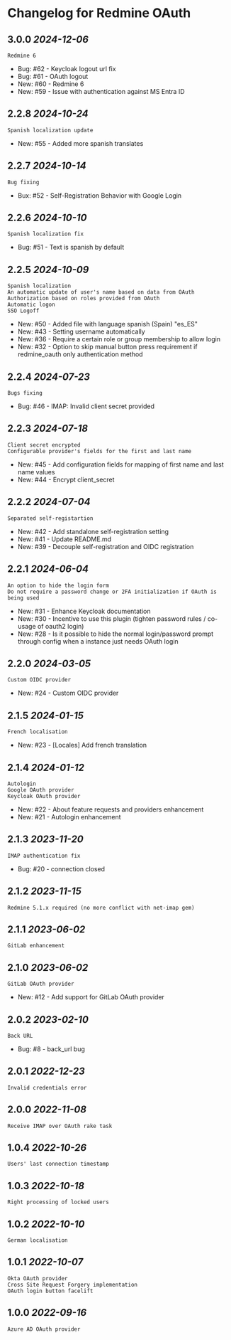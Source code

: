 Changelog for Redmine OAuth
==========================

3.0.0 *2024-12-06*
------------------

    Redmine 6

* Bug: #62 - Keycloak logout url fix
* Bug: #61 - OAuth logout
* New: #60 - Redmine 6 
* New: #59 - Issue with authentication against MS Entra ID

2.2.8 *2024-10-24*
------------------

    Spanish localization update

* New: #55 - Added more spanish translates

2.2.7 *2024-10-14*
------------------

    Bug fixing 

* Bux: #52 - Self-Registration Behavior with Google Login 


2.2.6 *2024-10-10*
------------------

    Spanish localization fix

* Bug: #51 - Text is spanish by default

2.2.5 *2024-10-09*
------------------

    Spanish localization
    An automatic update of user's name based on data from OAuth
    Authorization based on roles provided from OAuth
    Automatic logon
    SSO Logoff

* New: #50 - Added file with language spanish (Spain) "es_ES"
* New: #43 - Setting username automatically
* New: #36 - Require a certain role or group membership to allow login
* New: #32 - Option to skip manual button press requirement if redmine_oauth only authentication method

2.2.4 *2024-07-23*
------------------

    Bugs fixing

* Bug: #46 - IMAP: Invalid client secret provided 

2.2.3 *2024-07-18*
------------------

    Client secret encrypted
    Configurable provider's fields for the first and last name

* New: #45 - Add configuration fields for mapping of first name and last name values
* New: #44 - Encrypt client_secret

2.2.2 *2024-07-04*
------------------

    Separated self-registartion

* New: #42 - Add standalone self-registration setting
* New: #41 - Update README.md
* New: #39 - Decouple self-registration and OIDC registration 

2.2.1 *2024-06-04*
------------------

    An option to hide the login form
    Do not require a password change or 2FA initialization if OAuth is being used

* New: #31 - Enhance Keycloak documentation
* New: #30 - Incentive to use this plugin (tighten password rules / co-usage of oauth2 login)
* New: #28 - Is it possible to hide the normal login/password prompt through config when a instance just needs OAuth login

2.2.0 *2024-03-05*
------------------

    Custom OIDC provider

* New: #24 - Custom OIDC provider

2.1.5 *2024-01-15*
------------------

    French localisation

* New: #23 - [Locales] Add french translation 

2.1.4 *2024-01-12*
------------------
    
    Autologin
    Google OAuth provider
    Keycloak OAuth provider

* New: #22 - About feature requests and providers enhancement
* New: #21 - Autologin enhancement

2.1.3 *2023-11-20*
------------------

    IMAP authentication fix

* Bug: #20 - connection closed

2.1.2 *2023-11-15*
------------------

    Redmine 5.1.x required (no more conflict with net-imap gem)

2.1.1 *2023-06-02*
------------------

    GitLab enhancement

2.1.0 *2023-06-02*
------------------

    GitLab OAuth provider

* New: #12 - Add support for GitLab OAuth provider

2.0.2 *2023-02-10*
------------------

    Back URL

* Bug: #8 - back_url bug

2.0.1 *2022-12-23*
------------------

    Invalid credentials error

2.0.0 *2022-11-08*
------------------

    Receive IMAP over OAuth rake task

1.0.4 *2022-10-26*
------------------

    Users' last connection timestamp

1.0.3 *2022-10-18*
------------------

    Right processing of locked users

1.0.2 *2022-10-10*
------------------

    German localisation

1.0.1 *2022-10-07*
------------------

    Okta OAuth provider
    Cross Site Request Forgery implementation
    OAuth login button facelift

1.0.0 *2022-09-16*
------------------

    Azure AD OAuth provider
